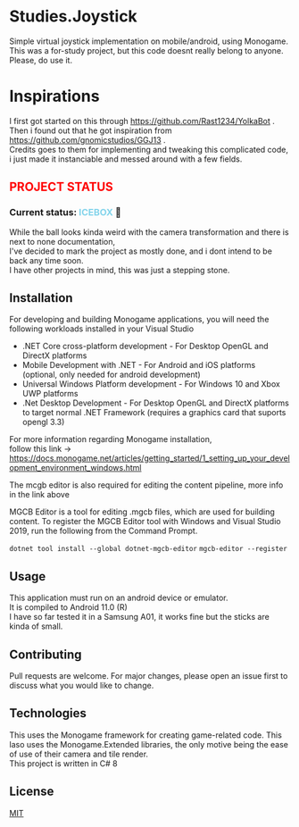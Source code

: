 # Studies.Joystick
Simple virtual joystick implementation on mobile/android, using Monogame.  
This was a for-study project, but this code doesnt really belong to anyone.  
Please, do use it.  

# Inspirations
I first got started on this through https://github.com/Rast1234/YolkaBot .  
Then i found out that he got inspiration from https://github.com/gnomicstudios/GGJ13 .  
Credits goes to them for implementing and tweaking this complicated code, i just made it instanciable and messed around with a few fields.  
## <font color="red">PROJECT STATUS</font>

### Current status: <font color="#83d4eb">ICEBOX</font> 🧊

While the ball looks kinda weird with the camera transformation and there is next to none documentation,  
I've decided to mark the project as mostly done, and i dont intend to be back any time soon.  
I have other projects in mind, this was just a stepping stone.  

## Installation

For developing and building Monogame applications, you will need the following workloads installed in your Visual Studio
- .NET Core cross-platform development - For Desktop OpenGL and DirectX platforms
- Mobile Development with .NET - For Android and iOS platforms (optional, only needed for android development)
- Universal Windows Platform development - For Windows 10 and Xbox UWP platforms
- .Net Desktop Development - For Desktop OpenGL and DirectX platforms to target normal .NET Framework (requires a graphics card that suports opengl 3.3)

For more information regarding Monogame installation,  
follow this link -> https://docs.monogame.net/articles/getting_started/1_setting_up_your_development_environment_windows.html

The mcgb editor is also required for editing the content pipeline, more info in the link above

MGCB Editor is a tool for editing .mgcb files, which are used for building content.
To register the MGCB Editor tool with Windows and Visual Studio 2019, run the following from the Command Prompt.

```dotnet tool install --global dotnet-mgcb-editor```
```mgcb-editor --register```

## Usage
This application must run on an android device or emulator.  
It is compiled to Android 11.0 (R)  
I have so far tested it in a Samsung A01, it works fine but the sticks are kinda of small.  

## Contributing
Pull requests are welcome. For major changes, please open an issue first to discuss what you would like to change.

## Technologies
This uses the Monogame framework for creating game-related code.
This laso uses the Monogame.Extended libraries, the only motive being the ease of use of their camera and tile render.  
This project is written in C# 8

## License
[MIT](https://choosealicense.com/licenses/mit/)
